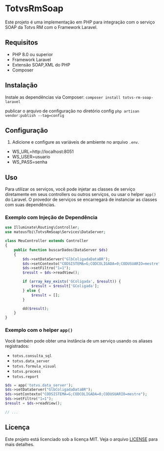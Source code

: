 # TotvsRmSoap

Este projeto é uma implementação em PHP para integração com o serviço SOAP da Totvs RM com o Framework Laravel.

## Requisitos

- PHP 8.0 ou superior
- Framework Laravel
- Extensão SOAP,XML do PHP
- Composer

## Instalação
Instale as dependências via Composer:
```composer install totvs-rm-soap-laravel```

publicar o arquivo de configuração no diretório config
```php artisan vendor:publish --tag=config```

## Configuração

1. Adicione e configure as variáveis de ambiente no arquivo `.env`.
- WS_URL=http://localhost:8051
- WS_USER=usuario
- WS_PASS=senha

## Uso

Para utilizar os serviços, você pode injetar as classes de serviço diretamente em seus controllers ou outros serviços, ou usar o helper `app()` do Laravel. O provedor de serviços se encarregará de instanciar as classes com suas dependências.

### Exemplo com Injeção de Dependência

```php
use Illuminate\Routing\Controller;
use mateusfbi\TotvsRmSoap\Services\DataServer;

class MeuController extends Controller
{
    public function buscarDados(DataServer $ds)
    {
        $ds->setDataServer("GlbColigadaDataBR");
        $ds->setContexto("CODSISTEMA=G;CODCOLIGADA=0;CODUSUARIO=mestre");
        $ds->setFiltro("1=1");
        $result = $ds->readView();

        if (array_key_exists('GColigada', $result)) {
            $result = $result['GColigada'];
        } else {
            $result = [];
        }

        dd($result);
    }
}
```

### Exemplo com o helper `app()`

Você também pode obter uma instância de um serviço usando os aliases registrados:

- `totvs.consulta_sql`
- `totvs.data_server`
- `totvs.formula_visual`
- `totvs.process`
- `totvs.report`

```php
$ds = app('totvs.data_server');
$ds->setDataServer("GlbColigadaDataBR");
$ds->setContexto("CODSISTEMA=G;CODCOLIGADA=0;CODUSUARIO=mestre");
$ds->setFiltro("1=1");
$result = $ds->readView();

// ...
```

## Licença

Este projeto está licenciado sob a licença MIT. Veja o arquivo [LICENSE](LICENSE) para mais detalhes.